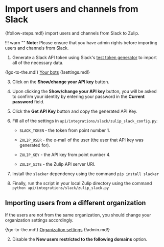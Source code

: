 # Import users and channels from Slack

{!follow-steps.md!} import users and channels from Slack to Zulip.

!!! warn ""
    **Note:** Please ensure that you have admin rights before importing users and channels from Slack.

1. Generate a Slack API token using Slack's [test token generator](https://api.slack.com/docs/oauth-test-tokens)
   to import all of the necessary data.

{!go-to-the.md!} [Your bots](/#settings/your-bots)
{!settings.md!}

3. Click on the **Show/change your API key** button.

4. Upon clicking the **Show/change your API key** button,
   you will be asked to confirm your identity by entering
   your password in the **Current password** field.

5. Click the **Get API Key** button and copy the generated API Key.

6. Fill all of the settings in `api/integrations/slack/zulip_slack_config.py`:

    * `SLACK_TOKEN` - the token from point number 1.

    * `ZULIP_USER` - the e-mail of the user (the user that API key was generated for).

    * `ZULIP_KEY` - the API key from point number 4.

    * `ZULIP_SITE` - the Zulip API server URI.

7. Install the `slacker` dependency using the command `pip install slacker`

8. Finally, run the script in your local Zulip directory using the command
`python api/integrations/slack/zulip_slack.py`

## Importing users from a different organization

If the users are not from the same organization, you should change your organization settings accordingly.

{!go-to-the.md!} [Organization settings](/#administration/organization-settings)
{!admin.md!}

2. Disable the **New users restricted to the following domains** option.
